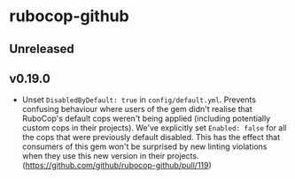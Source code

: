 # rubocop-github

## Unreleased

## v0.19.0

- Unset `DisabledByDefault: true` in `config/default.yml`. Prevents confusing behaviour where users of the gem didn't realise that RuboCop's default cops weren't being applied (including potentially custom cops in their projects). We've explicitly set `Enabled: false` for all the cops that were previously default disabled. This has the effect that consumers of this gem won't be surprised by new linting violations when they use this new version in their projects. (https://github.com/github/rubocop-github/pull/119)
